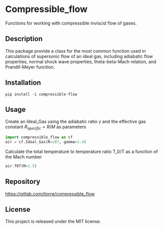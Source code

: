 # Compressible_flow
Functions for working with compressible inviscid flow of gases.

## Description
This package provide a class for the most common function used in calculations of supersonic flow of an ideal gas, including adiabatic flow properties, normal shock wave properties, theta-beta-Mach relation, and Prandtl-Meyer function. 

## Installation
`pip install -i compressible-flow`

## Usage
Create an Ideal_Gas using the adiabatic ratio $\gamma$ and the effective gas constant $R_{specific}=R/M$ as parameters
```python
import compressible_flow as cf
air = cf.Ideal_Gas(R=287, gamma=1.4)
```
Calculate the total temperature to temperature ratio T_0/T as a function of the Mach number
```python
air.T0T(M=1.5)
```

## Repository
https://gitlab.com/itorre/compressible_flow

## License
This project is released under the MIT license.